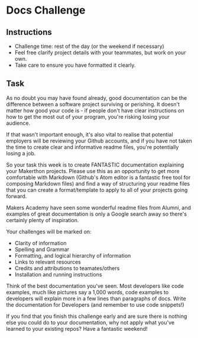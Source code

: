 Docs Challenge
=================

Instructions
---------

* Challenge time: rest of the day (or the weekend if necessary)
* Feel free clarify project details with your teammates, but work on your own.
* Take care to ensure you have formatted it clearly.

Task
-------

As no doubt you may have found already, good documentation can be the difference between a software project surviving or perishing. It doesn't matter how good your code is - if people don't have clear instructions on how to get the most out of your program, you're risking losing your audience.

If that wasn't important enough, it's also vital to realise that potential employers will be reviewing your Github accounts, and if you have not taken the time to create clear and informative readme files, you're potentially losing a job.

So your task this week is to create FANTASTIC documentation explaining your Makerthon projects. Please use this as an opportunity to get more comfortable with Markdown (Github's Atom editor is a fantastic free tool for composing Markdown files) and find a way of structuring your readme files that you can create a format/template to apply to all of your projects going forward.

Makers Academy have seen some wonderful readme files from Alumni, and examples of great documentation is only a Google search away so there's certainly plenty of inspiration.

Your challenges will be marked on:

* Clarity of information
* Spelling and Grammar
* Formatting, and logical hierarchy of information
* Links to relevant resources
* Credits and attributions to teamates/others
* Installation and running instructions

Think of the best documentation you've seen. Most developers like code examples, much like pictures say a 1,000 words, code examples to developers will explain more in a few lines than paragraphs of docs. Write the documentation for Developers (and remember to use code snippets!)

If you find that you finish this challenge early and are sure there is nothing else you could do to your documentation, why not apply what you've learned to your existing repos? Have a fantastic weekend!
